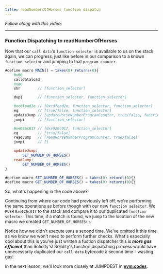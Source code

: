 ```yaml
---
title: readNumbersOfHorses function dispatch
---
```


_Follow along with this video:_

---

### Function Dispatching to readNumberOfHorses

Now that our `call data`'s `function selector` is available to us on the stack again, we can progress, just like before in our comparison to a known `function selector` and jumping to that `program counter`.

```js
#define macro MAIN() = takes(0) returns(0){
    0x00
    calldataload
    0xe0
    shr        // [function_selector]

    dup1       // [function_selector, function_selector]

    0xcdfead2e // [0xcdfead2e, function_selector, function_selector]
    eq         // [true/false, function_selector]
    updateJump // [updateHorseNumberProgramCounter, true/false, function_selector]
    jumpi      // [function_selector]

    0xe026c017 // [0xe026c017, function_selector]
    eq         // [true/false]
    readJump   // [readHorseNumberProgramCounter, true/false]
    jumpi      // []

    updateJump:
        SET_NUMBER_OF_HORSES()
    readJump:
        GET_NUMBER_OF_HORSES()
}

#define macro SET_NUMBER_OF_HORSES() = takes(0) returns(0){}
#define macro GET_NUMBER_OF_HORSES() = takes(0) returns(0){}
```

So, what's happening in the code above?

Continuing from where our code had previously left off, we're performing the same operations as before though with our new `function selector`. We `PUSH` `0xe026c017` to the stack and compare it to our duplicated `function selector`. This time, if a match is found, we jump to the location of the new macro we created `GET_NUMBER_OF_HORSES()`.

Notice how we didn't execute `DUP1` a second time. We've omitted it this time as we know we won't need to perform further checks. What's especially cool about this is you've just written a fuction dispatcher this is **_more gas efficient_** than Solidity's! Solidity's function dispatching process would have unnecessarily duplicated our `call data` bytecode a second time - wasting gas!

In the next lesson, we'll look more closely at JUMPDEST in [**evm.codes**](https://www.evm.codes/?fork=shanghai).
